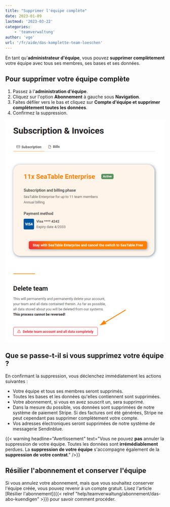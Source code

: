```yaml
---
title: "Supprimer l'équipe complète"
date: 2023-01-09
lastmod: '2023-03-22'
categories:
    - 'teamverwaltung'
author: 'vge'
url: '/fr/aide/das-komplette-team-loeschen'
---
```


En tant qu'**administrateur d'équipe**, vous pouvez **supprimer complètement** votre équipe avec tous ses membres, ses bases et ses données.

## Pour supprimer votre équipe complète

1. Passez à l'**administration d'équipe**.
2. Cliquez sur l'option **Abonnement** à gauche sous **Navigation**.
3. Faites défiler vers le bas et cliquez sur **Compte d'équipe et supprimer complètement toutes les données**.
4. Confirmez la suppression.

![Suppression de toute l'équipe](images/delete-complete-team.png)

## Que se passe-t-il si vous supprimez votre équipe ?

En confirmant la suppression, vous déclenchez immédiatement les actions suivantes :

- Votre équipe et tous ses membres seront supprimés.
- Toutes les bases et les données qu'elles contiennent sont supprimées.
- Votre abonnement, si vous en avez souscrit un, sera supprimé.
- Dans la mesure du possible, vos données sont supprimées de notre système de paiement Stripe. Si des factures ont été générées, Stripe ne peut cependant pas supprimer complètement votre compte.
- Vos adresses électroniques seront supprimées de notre système de messagerie Sendinblue.

{{< warning  headline="Avertissement"  text="Vous ne pouvez **pas** annuler la suppression de votre équipe. Toutes les données sont **irrémédiablement** perdues. La **suppression de votre équipe** s'accompagne également de la **suppression de votre contrat**." />}}

## Résilier l'abonnement et conserver l'équipe

Si vous annulez votre abonnement, mais que vous souhaitez conserver l'équipe créée, vous pouvez revenir à un compte gratuit. Lisez l'article [Résilier l'abonnement]({{< relref "help/teamverwaltung/abonnement/das-abo-kuendigen" >}}) pour savoir comment procéder.
